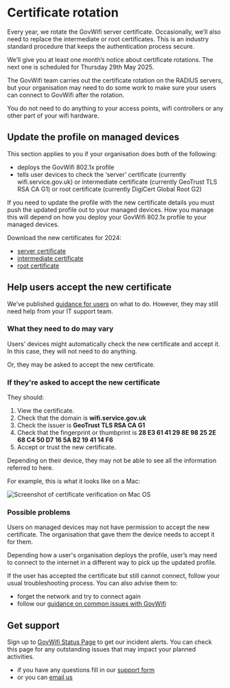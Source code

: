 # Certificate rotation

Every year, we rotate the GovWifi server certificate. Occasionally, we’ll also need to replace the intermediate or root certificates. This is an industry standard procedure that keeps the authentication process secure.

We’ll give you at least one month’s notice about certificate rotations. The next one is scheduled for Thursday 29th May 2025.

The GovWifi team carries out the certificate rotation on the RADIUS servers, but your organisation may need to do some work to make sure your users can connect to GovWifi after the rotation.

You do not need to do anything to your access points, wifi controllers or any other part of your wifi hardware.

## Update the profile on managed devices

This section applies to you if your organisation does both of the following:

* deploys the GovWifi 802.1x profile
* tells user devices to check the ‘server’ certificate (currently wifi.service.gov.uk) or intermediate certificate (currently GeoTrust TLS RSA CA G1) or root certificate (currently DigiCert Global Root G2)

If you need to update the profile with the new certificate details you must push the updated profile out to your managed devices. How you manage this will depend on how you deploy your GovWifi 802.1x profile to your managed devices.

Download the new certificates for 2024:

* [server certificate](https://docs.wifi.service.gov.uk/assets/2024/wifi.service.gov.uk.crt)
* [intermediate certificate](https://docs.wifi.service.gov.uk/assets/2024/GeoTrustTLSRSACAG1.crt)
* [root certificate](https://docs.wifi.service.gov.uk/assets/2024/DigiCertGlobalRootG2.crt)

## Help users accept the new certificate

We’ve published [guidance for users](https://www.wifi.service.gov.uk/update-govwifi-server-certificate/) on what to do. However, they may still need help from your IT support team.

### What they need to do may vary

Users' devices might automatically check the new certificate and accept it. In this case, they will not need to do anything.

Or, they may be asked to accept the new certificate.

### If they're asked to accept the new certificate

They should:

1. View the certificate.
1. Check that the domain is **wifi.service.gov.uk**
1. Check the issuer is **GeoTrust TLS RSA CA G1**
1. Check that the fingerprint or thumbprint is **28 E3 61 41 29 8E 98 25 2E 68 C4 50 D7 16 5A B2 19 41 14 F6**
1. Accept or trust the new certificate.

Depending on their device, they may not be able to see all the information referred to here.

For example, this is what it looks like on a Mac:

![Screenshot of certificate verification on Mac OS](https://docs.wifi.service.gov.uk/assets/images/screenshot_macos.png)

### Possible problems

Users on managed devices may not have permission to accept the new certificate. The organisation that gave them the device needs to accept it for them.

Depending how a user's organisation deploys the profile, user’s may need to connect to the internet in a different way to pick up the updated profile.

If the user has accepted the certificate but still cannot connect, follow your usual troubleshooting process. You can also advise them to:

- forget the network and try to connect again
- follow our [guidance on common issues with GovWifi](https://www.wifi.service.gov.uk/get-help-connecting/)

## Get support

Sign up to [GovWifi Status Page](https://status.wifi.service.gov.uk/) to get our incident alerts. You can check this page for any outstanding issues that may impact your planned activities.

* if you have any questions fill in our [support form](https://admin.wifi.service.gov.uk/help)
* or you can [email us](mailto:govwifi-support@digital.cabinet-office.gov.uk)
